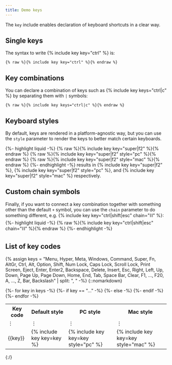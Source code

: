 ```yaml
---
title: Demo keys
---
```


The `key` include enables declaration of keyboard shortcuts in a clear way.

## Single keys

The syntax to write {% include key key="ctrl" %} is:
```liquid
{% raw %}{% include key key="ctrl" %}{% endraw %}
```

## Key combinations

You can declare a combination of keys such as {% include key keys="ctrl|c" %}
by separating them with `|` symbols:
```liquid
{% raw %}{% include key keys="ctrl|c" %}{% endraw %}
```

## Keyboard styles

By default, keys are rendered in a platform-agnostic way, but you can use the
`style` parameter to render the keys to better match certain keyboards.

{%- highlight liquid -%}
{% raw %}{% include key key="super|f2" %}{% endraw %}
{% raw %}{% include key key="super|f2" style="pc" %}{% endraw %}
{% raw %}{% include key key="super|f2" style="mac" %}{% endraw %}
{%- endhighlight -%}
results in
{% include key key="super|f2" %},
{% include key key="super|f2" style="pc" %}, and
{% include key key="super|f2" style="mac" %} respectively.

## Custom chain symbols

Finally, if you want to connect a key combination together with something
other than the default `+` symbol, you can use the `chain` parameter
to do something different,
e.g. {% include key key="ctrl|shift|esc" chain="&#9939;" %}:
{%- highlight liquid -%}
{% raw %}{% include key key="ctrl|shift|esc" chain="&#9939;" %}{% endraw %}
{%- endhighlight -%}

## List of key codes

{% assign keys = "Menu, Hyper, Meta, Windows, Command, Super, Fn, AltGr, Ctrl, Alt, Option, Shift, Num Lock, Caps Lock, Scroll Lock, Print Screen, Eject, Enter, Enter2, Backspace, Delete, Insert, Esc, Right, Left, Up, Down, Page Up, Page Down, Home, End, Tab, Space Bar, Clear, F1, ..., F20, A, ..., Z, Bar, Backslash" | split: ", " -%}
{::nomarkdown}
<table>
  <tr>
    <th>Key code</th>
    <th>Default style</th>
    <th>PC style</th>
    <th>Mac style</th>
  </tr>
  {%- for key in keys -%}
    {%- if key == "..." -%}
  <tr><td>&#8942;</td><td>&#8942;</td><td>&#8942;</td><td>&#8942;</td></tr>
    {%- else -%}
  <tr>
    <td>{{key}}</td>
    <td>{% include key key=key %}</td>
    <td>{% include key key=key style="pc" %}</td>
    <td>{% include key key=key style="mac" %}</td>
  </tr>
    {%- endif -%}
  {%- endfor -%}
</table>
{:/}
